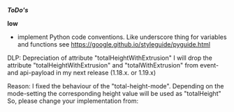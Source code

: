 ***ToDo's***

**low**
- implement Python code conventions. Like underscore thing for variables and functions
see https://google.github.io/styleguide/pyguide.html


DLP: Depreciation of attribute "totalHeightWithExtrusion"
I will drop the attribute "totalHeightWithExtrusion" and "totalWithExtrusion" from event- and api-payload in my next release (1.18.x. or 1.19.x)

Reason:
I fixed the behaviour of the "total-height-mode". Depending on the mode-setting the corresponding height value will be used as "totalHeight"
So, please change your implementation from:
